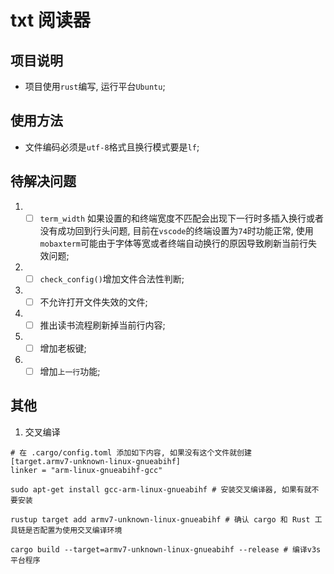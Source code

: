 <!--
 * @Author: TOTHTOT 37585883+TOTHTOT@users.noreply.github.com
 * @Date: 2024-11-09 21:26:28
 * @LastEditors: TOTHTOT 37585883+TOTHTOT@users.noreply.github.com
 * @LastEditTime: 2024-11-09 21:26:34
 * @FilePath: \ebook_reader_cmdline\readme.md
 * @Description: 这是默认设置,请设置`customMade`, 打开koroFileHeader查看配置 进行设置: https://github.com/OBKoro1/koro1FileHeader/wiki/%E9%85%8D%E7%BD%AE
-->

# txt 阅读器

## 项目说明

- 项目使用`rust`编写, 运行平台`Ubuntu`;

## 使用方法

- 文件编码必须是`utf-8`格式且换行模式要是`lf`;

## 待解决问题

1. - [ ] `term_width` 如果设置的和终端宽度不匹配会出现下一行时多插入换行或者没有成功回到行头问题, 目前在`vscode`的终端设置为`74`时功能正常, 使用`mobaxterm`可能由于字体等宽或者终端自动换行的原因导致刷新当前行失效问题;
2. - [ ] `check_config()`增加文件合法性判断;
3. - [ ] 不允许打开文件失效的文件;
4. - [ ] 推出读书流程刷新掉当前行内容;
5. - [ ] 增加老板键;
6. - [ ] 增加`上一行`功能;

## 其他

1. 交叉编译

```shell
# 在 .cargo/config.toml 添加如下内容, 如果没有这个文件就创建
[target.armv7-unknown-linux-gnueabihf]
linker = "arm-linux-gnueabihf-gcc"

sudo apt-get install gcc-arm-linux-gnueabihf # 安装交叉编译器, 如果有就不要安装

rustup target add armv7-unknown-linux-gnueabihf # 确认 cargo 和 Rust 工具链是否配置为使用交叉编译环境

cargo build --target=armv7-unknown-linux-gnueabihf --release # 编译v3s平台程序
```